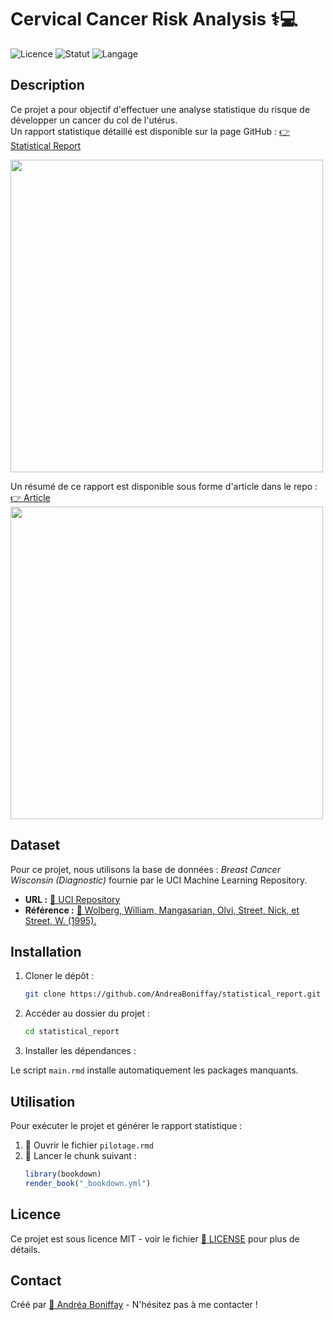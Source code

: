 
# Cervical Cancer Risk Analysis ⚕💻

![Licence](https://img.shields.io/badge/Licence-MIT-green.svg) ![Statut](https://img.shields.io/badge/Status-Terminé-green.svg) ![Langage](https://img.shields.io/badge/Language-R-blue.svg)

##  Description

Ce projet a pour objectif d'effectuer une analyse statistique du risque de développer un cancer du col de l'utérus.  
Un rapport statistique détaillé est disponible sur la page GitHub : [👉 Statistical Report](https://andreaboniffay.github.io/statistical_report/about-this-work.html)  

<img src="https://github.com/user-attachments/assets/1b4aa078-1cbd-4de3-8b48-1e9ee2b2d05c" width="500"/>  

Un résumé de ce rapport est disponible sous forme d'article dans le repo : [👉 Article](https://github.com/AndreaBoniffay/statistical_report/blob/main/Article_cervical_cancer.pdf)  
<img src="https://github.com/user-attachments/assets/4bb6a126-8f62-44a4-9297-d2ba6c12e447" width="500"/>  



##  Dataset

Pour ce projet, nous utilisons la base de données : *Breast Cancer Wisconsin (Diagnostic)* fournie par le UCI Machine Learning Repository.  
- **URL :** [🔗 UCI Repository](https://archive.ics.uci.edu/ml/machine-learning-databases/breast-cancer-wisconsin/wdbc.data)  
- **Référence :** [📖 Wolberg, William, Mangasarian, Olvi, Street, Nick, et Street, W. (1995).](https://doi.org/10.24432/C5DW2B)



##  Installation

1. Cloner le dépôt :
   ```bash
   git clone https://github.com/AndreaBoniffay/statistical_report.git
   ```
2. Accéder au dossier du projet :
   ```bash
   cd statistical_report
   ```
3. Installer les dépendances :

Le script `main.rmd` installe automatiquement les packages manquants.

##  Utilisation

Pour exécuter le projet et générer le rapport statistique :

1. 📝 Ouvrir le fichier `pilotage.rmd`
2. 🚀 Lancer le chunk suivant :
   ```r
   library(bookdown)
   render_book("_bookdown.yml")
   ```

##  Licence

Ce projet est sous licence MIT - voir le fichier [📄 LICENSE](LICENSE) pour plus de détails.

##  Contact

Créé par [📩 Andréa Boniffay](https://andreaboniffay.github.io) - N'hésitez pas à me contacter ! 

